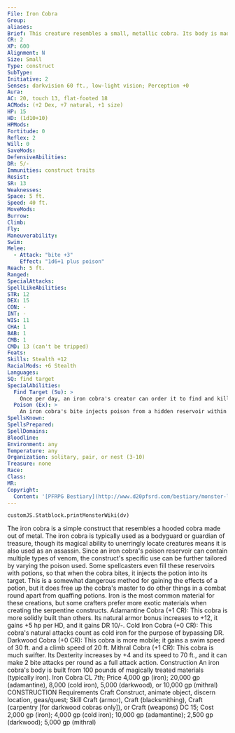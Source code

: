 ```yaml
---
File: Iron Cobra
Group: 
aliases: 
Brief: This creature resembles a small, metallic cobra. Its body is made of overlapping iron plates, and its eyes are pinpoints of red light.
CR: 2
XP: 600
Alignment: N
Size: Small
Type: construct
SubType: 
Initiative: 2
Senses: darkvision 60 ft., low-light vision; Perception +0
Aura: 
AC: 20, touch 13, flat-footed 18
ACMods: (+2 Dex, +7 natural, +1 size)
HP: 15
HD: (1d10+10)
HPMods: 
Fortitude: 0
Reflex: 2
Will: 0
SaveMods: 
DefensiveAbilities: 
DR: 5/-
Immunities: construct traits
Resist: 
SR: 13
Weaknesses: 
Space: 5 ft.
Speed: 40 ft.
MoveMods: 
Burrow: 
Climb: 
Fly: 
Maneuverability: 
Swim: 
Melee: 
  - Attack: "bite +3"
    Effect: "1d6+1 plus poison"
Reach: 5 ft.
Ranged: 
SpecialAttacks: 
SpellLikeAbilities: 
STR: 12
DEX: 15
CON: -
INT: -
WIS: 11
CHA: 1
BAB: 1
CMB: 1
CMD: 13 (can't be tripped)
Feats: 
Skills: Stealth +12
RacialMods: +6 Stealth
Languages: 
SQ: find target
SpecialAbilities:
  Find Target (Su): >
    Once per day, an iron cobra's creator can order it to find and kill a specific creature within 1 mile, which it does as if guided by discern location. The creator must have seen or be holding an item from the specified creature for this order to function.
  Poison (Ex): >
    An iron cobra's bite injects poison from a hidden reservoir within its body. Because it is a construct, the cobra does not naturally produce this poison, and its creator must refill this reservoir manually. The reservoir holds enough poison for 3 successful bite attacks, after which the creature merely deals bite damage. Refilling the reservoir takes 5 rounds and provokes attacks of opportunity. The creator can fill the reservoir with any injury poison (typically black adder venom), though acid, alchemical substances, and even stranger liquids have been used. Black Adder Venom: Bite-injury; save Fort DC 11; frequency 1/round for 6 rounds; effect 1d2 Con damage; cure 1 save.
SpellsKnown: 
SpellsPrepared: 
SpellDomains: 
Bloodline: 
Environment: any
Temperature: any
Organization: solitary, pair, or nest (3-10)
Treasure: none
Race: 
Class: 
MR: 
Copyright:
  Content: '[PFRPG Bestiary](http://www.d20pfsrd.com/bestiary/monster-listings/constructs/cobra-constructs/iron-cobra)'
---
```

```dataviewjs
customJS.Statblock.printMonsterWiki(dv)
```
The iron cobra is a simple construct that resembles a hooded cobra made out of metal. The iron cobra is typically used as a bodyguard or guardian of treasure, though its magical ability to unerringly locate creatures means it is also used as an assassin. Since an iron cobra's poison reservoir can contain multiple types of venom, the construct's specific use can be further tailored by varying the poison used. Some spellcasters even fill these reservoirs with potions, so that when the cobra bites, it injects the potion into its target. This is a somewhat dangerous method for gaining the effects of a potion, but it does free up the cobra's master to do other things in a combat round apart from quaffing potions. Iron is the most common material for these creations, but some crafters prefer more exotic materials when creating the serpentine constructs. Adamantine Cobra (+1 CR): This cobra is more solidly built than others. Its natural armor bonus increases to +12, it gains +5 hp per HD, and it gains DR 10/-. Cold Iron Cobra (+0 CR): This cobra's natural attacks count as cold iron for the purpose of bypassing DR. Darkwood Cobra (+0 CR): This cobra is more mobile; it gains a swim speed of 30 ft. and a climb speed of 20 ft. Mithral Cobra (+1 CR): This cobra is much swifter. Its Dexterity increases by +4 and its speed to 70 ft., and it can make 2 bite attacks per round as a full attack action. Construction An iron cobra's body is built from 100 pounds of magically treated materials (typically iron). Iron Cobra CL 7th; Price 4,000 gp (iron); 20,000 gp (adamantine), 8,000 (cold iron), 5,000 (darkwood), or 10,000 gp (mithral) CONSTRUCTION Requirements Craft Construct, animate object, discern location, geas/quest; Skill Craft (armor), Craft (blacksmithing), Craft (carpentry [for darkwood cobras only]), or Craft (weapons) DC 15; Cost 2,000 gp (iron); 4,000 gp (cold iron); 10,000 gp (adamantine); 2,500 gp (darkwood); 5,000 gp (mithral)
